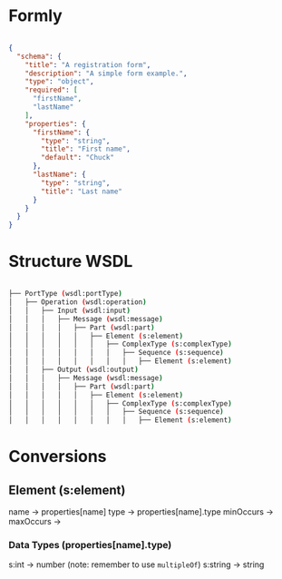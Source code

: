 # Formly 

```json

{
  "schema": {
    "title": "A registration form",
    "description": "A simple form example.",
    "type": "object",
    "required": [
      "firstName",
      "lastName"
    ],
    "properties": {
      "firstName": {
        "type": "string",
        "title": "First name",
        "default": "Chuck"
      },
      "lastName": {
        "type": "string",
        "title": "Last name"
      }
    }
  }
}

```

# Structure WSDL

```bash

├── PortType (wsdl:portType)
│   ├── Operation (wsdl:operation)
│   │   ├── Input (wsdl:input)
│   │   │   ├── Message (wsdl:message)
│   │   │   │   ├── Part (wsdl:part)
│   │   │   │   │   ├── Element (s:element)
│   │   │   │   │   │   ├── ComplexType (s:complexType)
│   │   │   │   │   │   │   ├── Sequence (s:sequence)
│   │   │   │   │   │   │   │   ├── Element (s:element)
│   │   ├── Output (wsdl:output)
│   │   │   ├── Message (wsdl:message)
│   │   │   │   ├── Part (wsdl:part)
│   │   │   │   │   ├── Element (s:element)
│   │   │   │   │   │   ├── ComplexType (s:complexType)
│   │   │   │   │   │   │   ├── Sequence (s:sequence)
│   │   │   │   │   │   │   │   ├── Element (s:element)

```

# Conversions

## Element (s:element)

name      -> properties[name]
type      -> properties[name].type
minOccurs -> 
maxOccurs -> 


### Data Types (properties[name].type)

s:int    -> number (note: remember to use `multipleOf`)
s:string -> string


